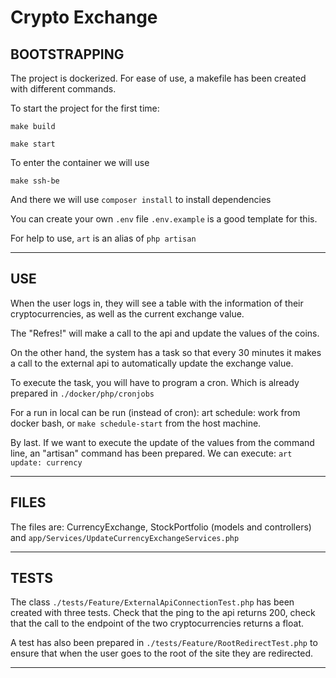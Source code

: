 # Crypto Exchange

## BOOTSTRAPPING
The project is dockerized. For ease of use, a makefile has been created with different commands.

To start the project for the first time:

`make build`

`make start`

To enter the container we will use

`make ssh-be`

And there we will use `composer install` to install dependencies

You can create your own `.env` file
`.env.example` is a good template for this.

For help to use, `art` is an alias of `php artisan`
<hr>

## USE

When the user logs in, they will see a table with the information of their cryptocurrencies, as well as the current exchange value.

The "Refres!" will make a call to the api and update the values of the coins.

On the other hand, the system has a task so that every 30 minutes it makes a call to the external api to automatically update the exchange value.

To execute the task, you will have to program a cron. Which is already prepared in `./docker/php/cronjobs`

For a run in
local can be run (instead of cron): art schedule: work from docker bash, or `make schedule-start` from the host machine.

By last. If we want to execute the update of the values from the command line, an "artisan" command has been prepared. We can execute: `art update: currency`
<hr>

## FILES
The files are: CurrencyExchange, StockPortfolio (models and controllers)
and `app/Services/UpdateCurrencyExchangeServices.php`
<hr>

## TESTS
The class `./tests/Feature/ExternalApiConnectionTest.php` has been created with three tests. Check that the ping to the api returns 200, check that the call to the endpoint of the two cryptocurrencies returns a float.

A test has also been prepared in `./tests/Feature/RootRedirectTest.php` to ensure that when the user goes to the root of the site they are redirected.
<hr>
